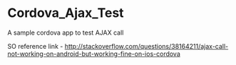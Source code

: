 # Cordova_Ajax_Test

A sample cordova app to test AJAX call

SO reference link - http://stackoverflow.com/questions/38164211/ajax-call-not-working-on-android-but-working-fine-on-ios-cordova
